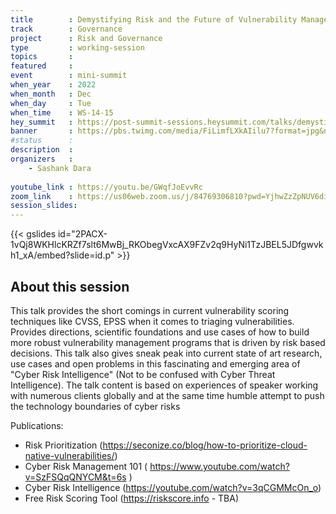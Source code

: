 ```yaml
---
title        : Demystifying Risk and the Future of Vulnerability Management
track        : Governance
project      : Risk and Governance
type         : working-session
topics       : 
featured     :
event        : mini-summit
when_year    : 2022
when_month   : Dec
when_day     : Tue
when_time    : WS-14-15
hey_summit   : https://post-summit-sessions.heysummit.com/talks/demystifying-risk-and-the-future-of-vulnerability-management/
banner       : https://pbs.twimg.com/media/FiLimfLXkAIilu7?format=jpg&name=medium
#status      : 
description  :
organizers   :
    - Sashank Dara
    
youtube_link : https://youtu.be/GWqfJoEvvRc
zoom_link    : https://us06web.zoom.us/j/84769306810?pwd=YjhwZzZpNUV6di9pOEEyY0VUSWg1UT09
session_slides:
---
```


{{< gslides id="2PACX-1vQj8WKHlcKRZf7slt6MwBj_RKObegVxcAX9FZv2q9HyNi1TzJBEL5JDfgwvkh1_xA/embed?slide=id.p" >}}

## About this session
This talk provides the short comings in current vulnerability scoring techniques like CVSS, EPSS when it comes to triaging vulnerabilities. Provides directions, scientific foundations and use cases of how to build more robust vulnerability management programs that is driven by risk based decisions. This talk also gives sneak peak into current state of art research, use cases and open problems in this fascinating and emerging area of "Cyber Risk Intelligence" (Not to be confused with Cyber Threat Intelligence). The talk content is based on experiences of speaker working with numerous clients globally and at the same time humble attempt to push the technology boundaries of cyber risks 

Publications:
- Risk Prioritization (https://seconize.co/blog/how-to-prioritize-cloud-native-vulnerabilities/)
- Cyber Risk Management 101 ( https://www.youtube.com/watch?v=SzFSQqQNYCM&t=6s )
- Cyber Risk Intelligence (https://youtube.com/watch?v=3qCGMMcOn_o)
- Free Risk Scoring Tool (https://riskscore.info - TBA) 

